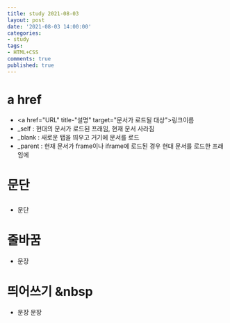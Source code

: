 ```yaml
---
title: study 2021-08-03
layout: post
date: '2021-08-03 14:00:00'
categories:
- study
tags:
- HTML+CSS
comments: true
published: true
---
```


# a href
- <a href="URL" title-"설명" target="문서가 로드될 대상">링크이름</a>
- _self : 현대의 문서가 로드된 프래임, 현재 문서 사라짐
- _blank : 새로운 탭을 띄우고 거기에 문서를 로드
- _parent : 현재 문서가 frame이나 iframe에 로드된 경우 현대 문서를 로드한 프래임에

# 문단 <p>
- <p>문단</p>

# 줄바꿈 <br />
- 문장<br />

# 띄어쓰기 &nbsp
- 문장&nbsp;문장
